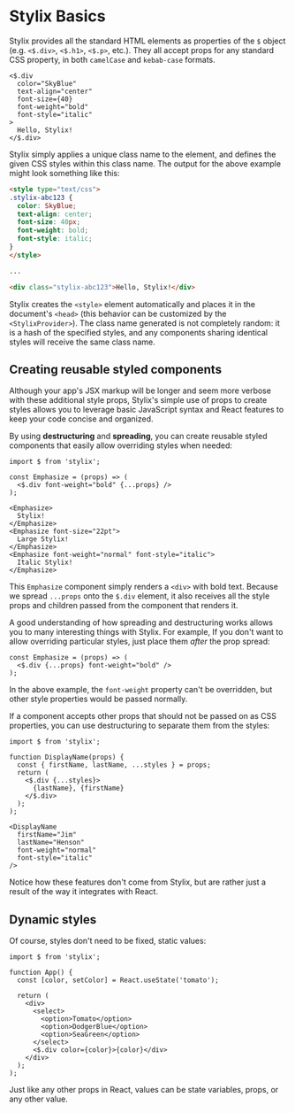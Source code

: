 # Stylix Basics

Stylix provides all the standard HTML elements as properties of the `$` object (e.g. `<$.div>`, `<$.h1>`, `<$.p>`, etc.). They all accept props for any standard CSS property, in both `camelCase` and `kebab-case` formats.

```tsx-render
<$.div
  color="SkyBlue"
  text-align="center"
  font-size={40}
  font-weight="bold"
  font-style="italic"
>
  Hello, Stylix!
</$.div>
```

Stylix simply applies a unique class name to the element, and defines the given CSS styles within this class name. The output for the above example might look something like this:

```html
<style type="text/css">
.stylix-abc123 {
  color: SkyBlue;
  text-align: center;
  font-size: 40px;
  font-weight: bold;
  font-style: italic;
}
</style>

...

<div class="stylix-abc123">Hello, Stylix!</div>
```

Stylix creates the `<style>` element automatically and places it in the document's `<head>` (this behavior can be customized by the `<StylixProvider>`). The class name generated is not completely random: it is a hash of the specified styles, and any components sharing identical styles will receive the same class name.

## Creating reusable styled components

Although your app's JSX markup will be longer and seem more verbose with these additional style props, Stylix's simple use of props to create styles allows you to leverage basic JavaScript syntax and React features to keep your code concise and organized.

By using **destructuring** and **spreading**, you can create reusable styled components that easily allow overriding styles when needed:

```tsx-render
import $ from 'stylix';

const Emphasize = (props) => (
  <$.div font-weight="bold" {...props} />
);

<Emphasize>
  Stylix!
</Emphasize>
<Emphasize font-size="22pt">
  Large Stylix!
</Emphasize>
<Emphasize font-weight="normal" font-style="italic">
  Italic Stylix!
</Emphasize>
```

This `Emphasize` component simply renders a `<div>` with bold text. Because we spread `...props` onto the `$.div` element, it also receives all the style props and children passed from the component that renders it.

A good understanding of how spreading and destructuring works allows you to many interesting things with Stylix. For example, If you don't want to allow overriding particular styles, just place them *after* the prop spread:

```tsx
const Emphasize = (props) => (
  <$.div {...props} font-weight="bold" />
);
```

In the above example, the `font-weight` property can't be overridden, but other style properties would be passed normally.

If a component accepts other props that should not be passed on as CSS properties, you can use destructuring to separate them from the styles:

```tsx-render
import $ from 'stylix';

function DisplayName(props) {
  const { firstName, lastName, ...styles } = props;
  return (
    <$.div {...styles}>
      {lastName}, {firstName}
    </$.div>
  );
);

<DisplayName 
  firstName="Jim"
  lastName="Henson"
  font-weight="normal" 
  font-style="italic"
/>
```

Notice how these features don't come from Stylix, but are rather just a result of the way it integrates with React.

## Dynamic styles

Of course, styles don't need to be fixed, static values: 

```tsx-render
import $ from 'stylix';

function App() {
  const [color, setColor] = React.useState('tomato');

  return (
    <div>
      <select>
        <option>Tomato</option>
        <option>DodgerBlue</option>
        <option>SeaGreen</option>
      </select>
      <$.div color={color}>{color}</div>
    </div>
  );
);
```

Just like any other props in React, values can be state variables, props, or any other value.

